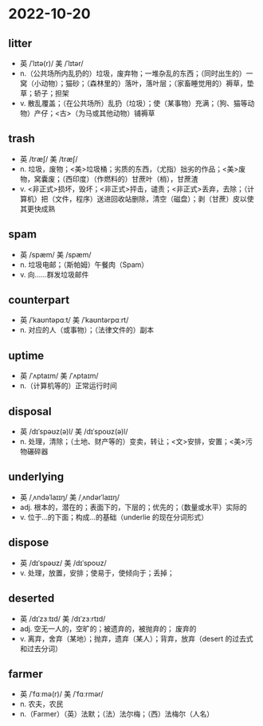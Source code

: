 # 2022-10-20
	
## litter
- 英 /ˈlɪtə(r)/ 美 /ˈlɪtər/
- n.（公共场所内乱扔的）垃圾，废弃物；一堆杂乱的东西；（同时出生的）一窝（小动物）；猫砂；（森林里的）落叶，落叶层；（家畜睡觉用的）褥草，垫草；轿子；担架
- v. 散乱覆盖；（在公共场所）乱扔（垃圾）；使（某事物）充满；（狗、猫等动物）产仔；<古>（为马或其他动物）铺褥草

## trash
- 英 /træʃ/ 美 /træʃ/
- n. 垃圾，废物；<美>垃圾桶；劣质的东西，（尤指）拙劣的作品；<美>废物，窝囊废；（西印度）（作燃料的）甘蔗叶（梢），甘蔗渣
- v. <非正式>损坏，毁坏；<非正式>抨击，谴责；<非正式>丢弃，去除；（计算机）把（文件，程序）送进回收站删除，清空（磁盘）；剥（甘蔗）皮以使其更快成熟

## spam
- 英 /spæm/ 美 /spæm/
- n. 垃圾电邮；（斯帕姆）午餐肉（Spam）
- v. 向……群发垃圾邮件

## counterpart
- 英 /ˈkaʊntəpɑːt/ 美 /ˈkaʊntərpɑːrt/
- n. 对应的人（或事物）；（法律文件的）副本

## uptime
- 英 /ˈʌptaɪm/ 美 /ˈʌptaɪm/
- n.（计算机等的）正常运行时间

## disposal
- 英 /dɪˈspəʊz(ə)l/ 美 /dɪˈspoʊz(ə)l/
- n. 处理，清除；（土地、财产等的）变卖，转让；<文>安排，安置；<美>污物碾碎器

## underlying
- 英 /ˌʌndəˈlaɪɪŋ/ 美 /ˌʌndərˈlaɪɪŋ/
- adj. 根本的，潜在的；表面下的，下层的；优先的；（数量或水平）实际的
- v. 位于…的下面；构成…的基础（underlie 的现在分词形式）

## dispose
- 英 /dɪˈspəʊz/ 美 /dɪˈspoʊz/
- v. 处理，放置，安排；使易于，使倾向于；丢掉；

## deserted
- 英 /dɪˈzɜːtɪd/ 美 /dɪˈzɜːrtɪd/
- adj. 空无一人的，空旷的；被遗弃的，被抛弃的； 废弃的
- v. 离弃，舍弃（某地）；抛弃，遗弃（某人）；背弃，放弃（desert 的过去式和过去分词）

## farmer
- 英 /ˈfɑːmə(r)/ 美 /ˈfɑːrmər/
- n. 农夫，农民
- n.（Farmer）（英）法默；（法）法尔梅；（西）法梅尔（人名）

